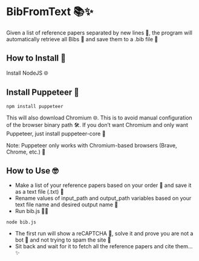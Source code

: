 # BibFromText 📚✨
Given a list of reference papers separated by new lines 📜, the program will automatically retrieve all Bibs 📖 and save them to a .bib file 💾

## How to Install 🚀
Install NodeJS 🌐

## Install Puppeteer 🤖
```shell
npm install puppeteer
```
This will also download Chromium 🌐. This is to avoid manual configuration of the browser binary path 🛠️. If you don’t want Chromium and only want Puppeteer, just install puppeteer-core 🤷‍

Note: Puppeteer only works with Chromium-based browsers (Brave, Chrome, etc.) 🤖

## How to Use 🤓
- Make a list of your reference papers based on your order 📝 and save it as a text file (.txt) 📄
- Rename values of input_path and output_path variables based on your text file name and desired output name 🔄
- Run bib.js 🏃‍♂️
```shell
node bib.js
```
- The first run will show a reCAPTCHA 🔐, solve it and prove you are not a bot 🤖 and not trying to spam the site 🚫
- Sit back and wait for it to fetch all the reference papers and cite them… ✨
